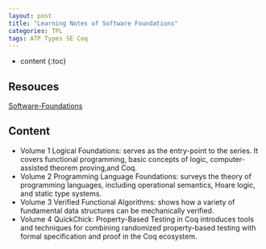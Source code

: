```yaml
---
layout: post
title: "Learning Notes of Software Foundations"
categories: TPL
tags: ATP Types SE Coq
---
```


* content 
{:toc}

## Resouces
[Software-Foundations](https://softwarefoundations.cis.upenn.edu/)


## Content

- Volume 1 Logical Foundations: serves as the entry-point to the series. It covers functional programming, basic concepts of logic, computer-assisted theorem proving,and Coq.
- Volume 2 Programming Language Foundations: surveys the theory of programming languages, including operational semantics, Hoare logic, and static type systems.
- Volume 3 Verified Functional Algorithms: shows how a variety of fundamental data structures can be mechanically verified.
- Volume 4 QuickChick: Property-Based Testing in Coq introduces tools and techniques for combining randomized property-based testing with formal specification and proof in the Coq ecosystem.
